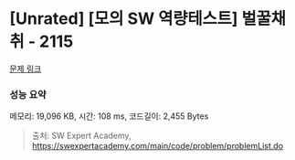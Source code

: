 # [Unrated] [모의 SW 역량테스트] 벌꿀채취 - 2115 

[문제 링크](https://swexpertacademy.com/main/code/problem/problemDetail.do?contestProbId=AV5V4A46AdIDFAWu) 

### 성능 요약

메모리: 19,096 KB, 시간: 108 ms, 코드길이: 2,455 Bytes



> 출처: SW Expert Academy, https://swexpertacademy.com/main/code/problem/problemList.do